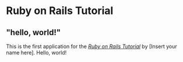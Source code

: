 # Ruby on Rails Tutorial
## "hello, world!"
This is the first application for the
[*Ruby on Rails Tutorial*](http://www.railstutorial.org/)
by [Insert your name here]. Hello, world!